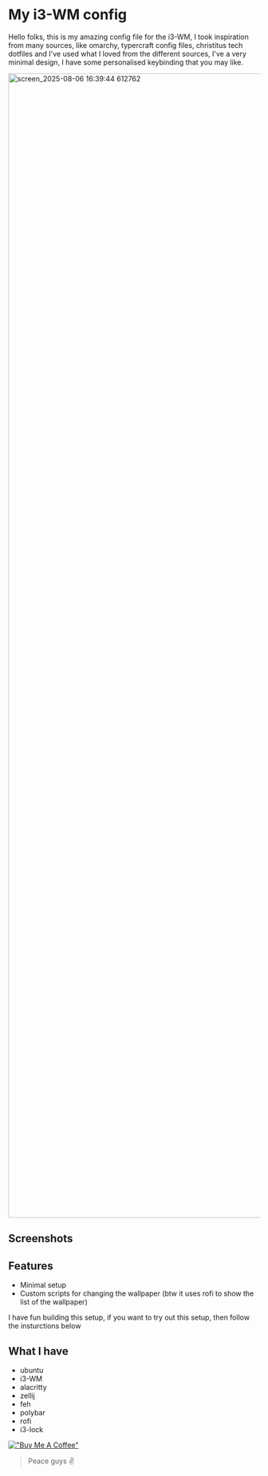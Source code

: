 # My i3-WM config
Hello folks, this is my amazing config file for the i3-WM, I took inspiration from many sources, like omarchy, typercraft config files, christitus tech dotfiles and I've used what I loved from the different sources, I've a very minimal design, I have some personalised keybinding that you may like.

<img width="3523" height="2295" alt="screen_2025-08-06 16:39:44 612762" src="https://github.com/user-attachments/assets/435cda94-c317-4a60-8775-11f62ce22ec2" />

## Screenshots

## Features
- Minimal setup
- Custom scripts for changing the wallpaper (btw it uses rofi to show the list of the wallpaper)

I have fun building this setup, if you want to try out this setup, then follow the insturctions below

## What I have
- ubuntu
- i3-WM
- alacritty
- zellij
- feh
- polybar
- rofi
- i3-lock

[!["Buy Me A Coffee"](https://www.buymeacoffee.com/assets/img/custom_images/orange_img.png)](https://www.buymeacoffee.com/lakshyagupta7089)
> Peace guys ✌️
